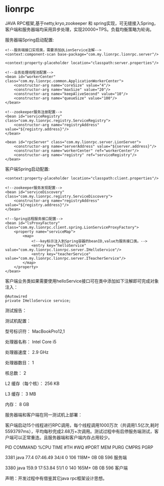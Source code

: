 # lionrpc
JAVA RPC框架,基于netty,kryo,zookeeper 和 spring实现，可无缝接入Spring，客户端和服务器端均采用异步处理，实现20000+TPS。负载均衡策略为轮询。

服务器端Spring启动配置:

    <!--服务端接口实现类，需要添加@LionService注解-->
    <context:component-scan base-package="com.my.lionrpc.lionrpc.server"/>

    <context:property-placeholder location="classpath:server.properties"/>

    <!--业务处理线程池配置-->
    <bean id="workerCenter" class="com.my.lionrpc.common.ApplicationWorkerCenter">
    	<constructor-arg name="coreSize" value="4"/>
    	<constructor-arg name="maxSize" value="20"/>
    	<constructor-arg name="keepAliveSecond" value="10"/>
    	<constructor-arg name="queueSize" value="100"/>
    </bean>

    <!--zookeeper服务注册配置-->
    <bean id="serviceRegistry" class="com.my.lionrpc.registry.ServiceRegistry">
        <constructor-arg name="registryAddress" value="${registry.address}"/>
    </bean>

   <!--服务配置-->
    <bean id="rpcServer" class="com.my.lionrpc.server.LionServer">
        <constructor-arg name="serverAddress" value="${server.address}"/>
        <constructor-arg name="workerCenter" ref="workerCenter"/>
        <constructor-arg name="registry" ref="serviceRegistry"/>
    </bean>


客户端Spring启动配置:

    <context:property-placeholder location="classpath:client.properties"/>

    <!--zookeeper服务发现配置-->
    <bean id="serviceDiscovery" class="com.my.lionrpc.registry.ServiceDiscovery">
        <constructor-arg name="registryAddress" value="${registry.address}"/>
    </bean>

    <!--Spring远程服务接口配置-->
    <bean id="lsProxyFactory" class="com.my.lionrpc.client.spring.LionServiceProxyFactory">
        <property name="serviceMap">
            <map>
                <!--key标示注入到Spring容器的beanID,value为服务接口类。-->
                <entry key="helloService" value="com.my.lionrpc.lionrpc.server.IHelloService"/>
                <entry key="teacherService" value="com.my.lionrpc.lionrpc.server.ITeacherService"/>
            </map>
        </property>
    </bean>

客户端业务类如果需要使用helloService接口可在类中添加如下注解即可完成对象注入：

    @Autowired
	private IHelloService service;


测试报告：

测试机配置：

  型号标识符：	MacBookPro12,1 
  
  处理器名称：	Intel Core i5 
  
  处理器速度：	2.9 GHz
  
  处理器数目：	1
  
  核总数：	2
  
  L2 缓存（每个核）：	256 KB
  
  L3 缓存：	3 MB
  
  内存：	8 GB

服务器端和客户端在同一测试机上部署：

客户端启动15个线程进行RPC调用，每个线程调用1000万次（共调用1.5亿次,耗时5593797ms），平均每秒完成2.68万+次调用。测试过程中有启停服务端测试，客户端可以正常重连。且服务器端和客户端内存占用较少。

PID   COMMAND      %CPU      TIME     #TH   #WQ  #PORT MEM    PURG   CMPRS  PGRP

3381  java         77.4      07:46.49 34/4  0    106   118M+  0B     0B     596     服务端

3380  java         159.9     17:53.84 51/1  0    140   165M+  0B     0B     596     客户端


声明：开发过程中有借鉴其它java rpc框架设计思想。
